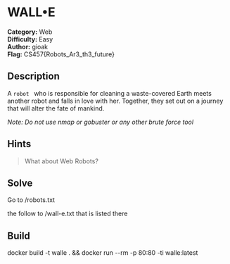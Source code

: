 # WALL•E

**Category:** Web\
**Difficulty:** Easy\
**Author:** gioak\
**Flag:** CS457{Robots_Ar3_th3_future}

## Description

A `robot ` who is responsible for cleaning a waste-covered Earth meets another robot and falls in love with her. Together, they set out on a journey that will alter the fate of mankind.

*Note: Do not use nmap or gobuster or any other brute force tool*

## Hints

> What about Web Robots?

## Solve

Go to /robots.txt

the follow to /wall-e.txt that is listed there

## Build

docker build -t  walle . && docker run --rm -p 80:80 -ti walle:latest